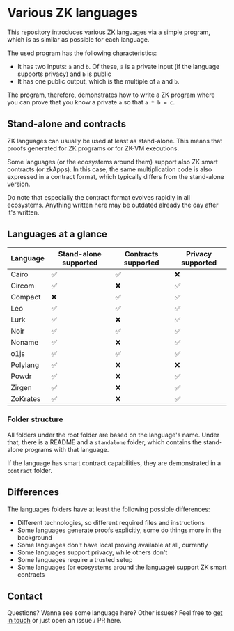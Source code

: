# Various ZK languages

This repository introduces various ZK languages via a simple program, which is as similar as possible for each language.

The used program has the following characteristics:

- It has two inputs: `a` and `b`. Of these, `a` is a private input (if the language supports privacy) and `b` is public
- It has one public output, which is the multiple of `a` and `b`.

The program, therefore, demonstrates how to write a ZK program where you can prove that you know a private `a` so that `a * b = c`.

## Stand-alone and contracts

ZK languages can usually be used at least as stand-alone. This means that proofs generated for ZK programs or for ZK-VM executions.

Some languages (or the ecosystems around them) support also ZK smart contracts (or zkApps). In this case, the same multiplication code is also expressed in a contract format, which typically differs from the stand-alone version.

Do note that especially the contract format evolves rapidly in all ecosystems. Anything written here may be outdated already the day after it's written.

## Languages at a glance

| Language | Stand-alone supported | Contracts supported | Privacy supported |
| --- | --- | --- | --- |
| Cairo | ✅ | ✅ | ❌ |
| Circom | ✅ | ❌ | ✅ |
| Compact | ❌ | ✅ | ✅ |
| Leo | ✅ | ✅ | ✅ |
| Lurk | ✅ | ❌ | ✅ |
| Noir | ✅ | ✅ | ✅ |
| Noname | ✅ | ❌ | ✅ |
| o1js | ✅ | ✅ | ✅ |
| Polylang | ✅ | ❌ | ❌ |
| Powdr | ✅ | ❌ | ✅ |
| Zirgen | ✅ | ❌ | ✅ |
| ZoKrates | ✅ | ❌ | ✅ |

### Folder structure

All folders under the root folder are based on the language's name. Under that, there is a README and a `standalone` folder, which contains the stand-alone programs with that language.

If the language has smart contract capabilities, they are demonstrated in a `contract` folder.

## Differences

The languages folders have at least the following possible differences:

- Different technologies, so different required files and instructions
- Some languages generate proofs explicitly, some do things more in the background
- Some languages don't have local proving available at all, currently
- Some languages support privacy, while others don't
- Some languages require a trusted setup
- Some languages (or ecosystems around the language) support ZK smart contracts

## Contact

Questions? Wanna see some language here? Other issues? Feel free to [get in touch](https://linktr.ee/lauripeltonen) or just open an issue / PR here.
